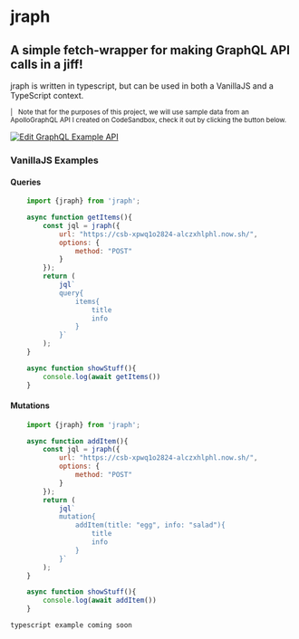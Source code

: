 # jraph
## A simple fetch-wrapper for making GraphQL API calls in a jiff!

jraph is written in typescript, but can be used in both a VanillaJS and a TypeScript context.

<small>
    | &nbsp; Note that for the purposes of this project, we will use sample data from an ApolloGraphQL API I created on CodeSandbox, check it out by clicking the button below.
</small>

[![Edit GraphQL Example API](https://codesandbox.io/static/img/play-codesandbox.svg)](https://codesandbox.io/s/xpwq1o2824?autoresize=1&hidenavigation=1)

### VanillaJS Examples

#### Queries
```js
    import {jraph} from 'jraph';

    async function getItems(){
        const jql = jraph({
            url: "https://csb-xpwq1o2824-alczxhlphl.now.sh/",
            options: {
                method: "POST"
            }
        });
        return (
            jql`
            query{
                items{
                    title
                    info
                }
            }`
        );
    }

    async function showStuff(){
        console.log(await getItems())
    }
```

#### Mutations
```js
    import {jraph} from 'jraph';

    async function addItem(){
        const jql = jraph({
            url: "https://csb-xpwq1o2824-alczxhlphl.now.sh/",
            options: {
                method: "POST"
            }
        });
        return (
            jql`
            mutation{
                addItem(title: "egg", info: "salad"){
                    title
                    info
                }
            }`
        );
    }

    async function showStuff(){
        console.log(await addItem())
    }
```

`typescript example coming soon`